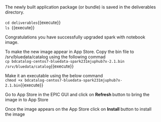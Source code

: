 The newly built application package (or bundle) is saved in the deliverables directory.
<br><br>`cd deliverables`{{execute}}
<br>`ls `{{execute}}

Congratulations you have successfully upgraded spark with notebook image.

To make the new image appear in App Store.
Copy the bin file to /srv/bluedata/catalog using the following commad
<br>`cp bdcatalog-centos7-bluedata-spark231mjuphub7x-2.1.bin /srv/bluedata/catalog`{{execute}}

Make it an executable using the below command
<br>`chmod +x bdcatalog-centos7-bluedata-spark231mjuphub7x-2.1.bin`{{execute}}

Go to App Store in the EPIC GUI and click on <b>Refresh </b>button to bring the image in to App Store

Once the image appears on the App Store click on <b>Install </b> button to install the image
